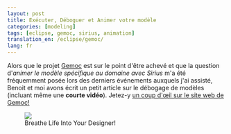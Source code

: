 ```yaml
---
layout: post
title: Exécuter, Déboguer et Animer votre modèle
categories: [modeling]
tags: [eclipse, gemoc, sirius, animation]
translation_en: /eclipse/gemoc/
lang: fr
---
```


Alors que le projet [Gemoc](https://gemoc.org/ins/) est sur le point d'être achevé et que la question d'*animer le modèle spécifique au domaine avec Sirius* m'a été fréquemment posée lors des derniers événements auxquels j'ai assisté, Benoit et moi avons écrit un petit article sur le débogage de modèles (incluant même une **courte vidéo**). Jetez-y [un coup d'œil sur le site web de Gemoc!](https://gemoc.org/breathe-life-into-your-designer/)

<figure>
    <a href="https://gemoc.org/breathe-life-into-your-designer/"><img src="{{ site.url }}/images/blog/gemoc-website.png"></a>    
    <figcaption>Breathe Life Into Your Designer!</figcaption>
</figure>

